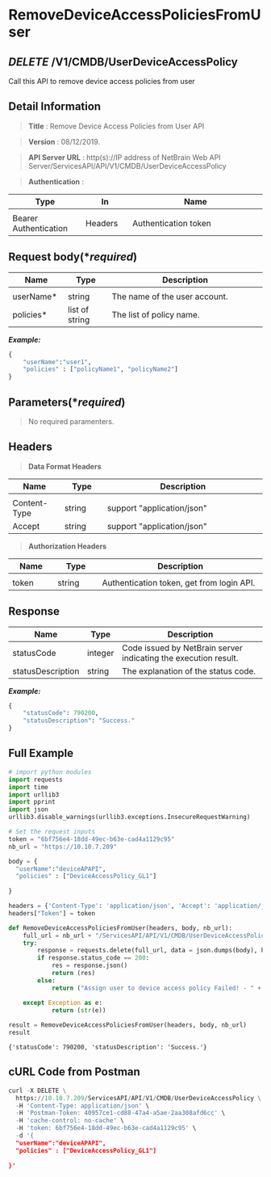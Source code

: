 
# RemoveDeviceAccessPoliciesFromUser

## ***DELETE*** /V1/CMDB/UserDeviceAccessPolicy
Call this API to remove device access policies from user

## Detail Information

> **Title** : Remove Device Access Policies from User API<br>

> **Version** : 08/12/2019.

> **API Server URL** : http(s)://IP address of NetBrain Web API Server/ServicesAPI/API/V1/CMDB/UserDeviceAccessPolicy

> **Authentication** : 

|**Type**|**In**|**Name**|
|------|------|------|
|<img width=100/>|<img width=100/>|<img width=500/>|
|Bearer Authentication| Headers | Authentication token | 

## Request body(****required***)

|**Name**|**Type**|**Description**|
|------|------|------|
|<img width=100/>|<img width=100/>|<img width=500/>|
| userName* | string  | The name of the user account.|
| policies* | list of string | The list of policy name. |

***Example:***


```python
{
    "userName":"user1",
    "policies" : ["policyName1", "policyName2"]               
}
```

## Parameters(****required***)

> No required paramenters.

## Headers

> **Data Format Headers**

|**Name**|**Type**|**Description**|
|------|------|------|
|<img width=100/>|<img width=100/>|<img width=500/>|
| Content-Type | string  | support "application/json" |
| Accept | string  | support "application/json" |

> **Authorization Headers**

|**Name**|**Type**|**Description**|
|------|------|------|
|<img width=100/>|<img width=100/>|<img width=500/>|
| token | string  | Authentication token, get from login API. |

## Response
|**Name**|**Type**|**Description**|
|------|------|------|
|statusCode| integer | Code issued by NetBrain server indicating the execution result.  |
|statusDescription| string | The explanation of the status code. |

***Example:***


```python
{
    "statusCode": 790200,
    "statusDescription": "Success."
}
```

## Full Example


```python
# import python modules 
import requests
import time
import urllib3
import pprint
import json
urllib3.disable_warnings(urllib3.exceptions.InsecureRequestWarning)

# Set the request inputs
token = "6bf756e4-18dd-49ec-b63e-cad4a1129c95"
nb_url = "https://10.10.7.209"

body = {
  "userName":"deviceAPAPI",
  "policies" : ["DeviceAccessPolicy_GL1"]              
 
}

headers = {'Content-Type': 'application/json', 'Accept': 'application/json'}
headers["Token"] = token

def RemoveDeviceAccessPoliciesFromUser(headers, body, nb_url):
    full_url = nb_url + "/ServicesAPI/API/V1/CMDB/UserDeviceAccessPolicy"
    try:
        response = requests.delete(full_url, data = json.dumps(body), headers=headers, verify=False)
        if response.status_code == 200:
            res = response.json()
            return (res)
        else:
            return ("Assign user to device access policy Failed! - " + str(response.text))

    except Exception as e:
            return (str(e)) 
        
result = RemoveDeviceAccessPoliciesFromUser(headers, body, nb_url)
result
```




    {'statusCode': 790200, 'statusDescription': 'Success.'}



## cURL Code from Postman


```python
curl -X DELETE \
  https://10.10.7.209/ServicesAPI/API/V1/CMDB/UserDeviceAccessPolicy \
  -H 'Content-Type: application/json' \
  -H 'Postman-Token: 40957ce1-cd88-47a4-a5ae-2aa308afd6cc' \
  -H 'cache-control: no-cache' \
  -H 'token: 6bf756e4-18dd-49ec-b63e-cad4a1129c95' \
  -d '{
  "userName":"deviceAPAPI",
  "policies" : ["DeviceAccessPolicy_GL1"]              
 
}'
```
